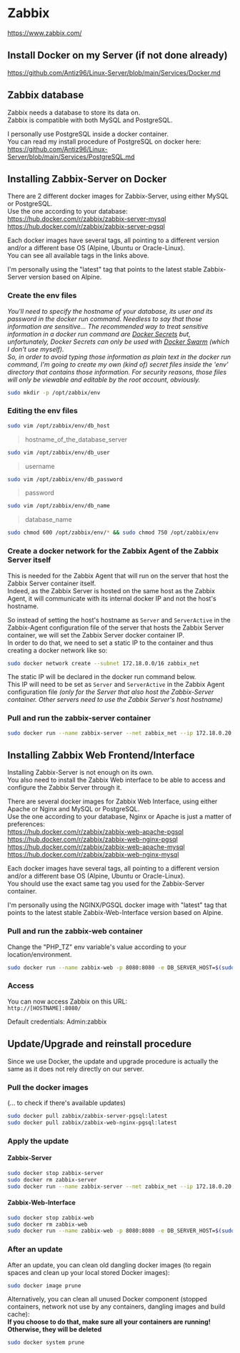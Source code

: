 # Zabbix

<https://www.zabbix.com/>

## Install Docker on my Server (if not done already)

<https://github.com/Antiz96/Linux-Server/blob/main/Services/Docker.md>

## Zabbix database

Zabbix needs a database to store its data on.  
Zabbix is compatible with both MySQL and PostgreSQL.

I personally use PostgreSQL inside a docker container.  
You can read my install procedure of PostgreSQL on docker here: <https://github.com/Antiz96/Linux-Server/blob/main/Services/PostgreSQL.md>

## Installing Zabbix-Server on Docker

There are 2 different docker images for Zabbix-Server, using either MySQL or PostgreSQL.  
Use the one according to your database:  
<https://hub.docker.com/r/zabbix/zabbix-server-mysql>  
<https://hub.docker.com/r/zabbix/zabbix-server-pgsql>

Each docker images have several tags, all pointing to a different version and/or a different base OS (Alpine, Ubuntu or Oracle-Linux).  
You can see all available tags in the links above.

I'm personally using the "latest" tag that points to the latest stable Zabbix-Server version based on Alpine.

### Create the env files

*You'll need to specify the hostname of your database, its user and its password in the docker run command. Needless to say that those information are sensitive... The recommended way to treat sensitive information in a docker run command are [Docker Secrets](https://docs.docker.com/engine/swarm/secrets/) but, unfortunately, Docker Secrets can only be used with [Docker Swarm](https://www.sumologic.com/glossary/docker-swarm/) (which I don't use myself).*  
*So, in order to avoid typing those information as plain text in the docker run command, I'm going to create my own (kind of) secret files inside the 'env' directory that contains those information. For security reasons, those files will only be viewable and editable by the root account, obviously.*

```bash
sudo mkdir -p /opt/zabbix/env
```

### Editing the env files

```bash
sudo vim /opt/zabbix/env/db_host
```

> hostname_of_the_database_server

```bash
sudo vim /opt/zabbix/env/db_user
```

> username

```bash
sudo vim /opt/zabbix/env/db_password
```

> password

```bash
sudo vim /opt/zabbix/env/db_name
```

> database_name

```bash
sudo chmod 600 /opt/zabbix/env/* && sudo chmod 750 /opt/zabbix/env
```

### Create a docker network for the Zabbix Agent of the Zabbix Server itself

This is needed for the Zabbix Agent that will run on the server that host the Zabbix Server container itself.  
Indeed, as the Zabbix Server is hosted on the same host as the Zabbix Agent, it will communicate with its internal docker IP and not the host's hostname.  

So instead of setting the host's hostname as `Server` and `ServerActive` in the Zabbix-Agent configuration file of the server that hosts the Zabbix Server container, we will set the Zabbix Server docker container IP.  
In order to do that, we need to set a static IP to the container and thus creating a docker network like so:

```bash
sudo docker network create --subnet 172.18.0.0/16 zabbix_net
```

The static IP will be declared in the docker run command below.  
This IP will need to be set as `Server` and `ServerActive` in the Zabbix Agent configuration file *(only for the Server that also host the Zabbix-Server container. Other servers need to use the Zabbix Server's host hostname)*

### Pull and run the zabbix-server container

```bash
sudo docker run --name zabbix-server --net zabbix_net --ip 172.18.0.20 -p 10051:10051 -e DB_SERVER_HOST=$(sudo cat /opt/zabbix/env/db_host) -e POSTGRES_USER=$(sudo cat /opt/zabbix/env/db_user) -e POSTGRES_PASSWORD=$(sudo cat /opt/zabbix/env/db_password) -e POSTGRES_DB=$(sudo cat /opt/zabbix/env/db_name) --restart=unless-stopped -d zabbix/zabbix-server-pgsql:latest
```

## Installing Zabbix Web Frontend/Interface

Installing Zabbix-Server is not enough on its own.  
You also need to install the Zabbix Web interface to be able to access and configure the Zabbix Server through it.

There are several docker images for Zabbix Web Interface, using either Apache or Nginx and MySQL or PostgreSQL.  
Use the one according to your database, Nginx or Apache is just a matter of preferences:  
<https://hub.docker.com/r/zabbix/zabbix-web-apache-pgsql>  
<https://hub.docker.com/r/zabbix/zabbix-web-nginx-pgsql>  
<https://hub.docker.com/r/zabbix/zabbix-web-apache-mysql>  
<https://hub.docker.com/r/zabbix/zabbix-web-nginx-mysql>

Each docker images have several tags, all pointing to a different version and/or a different base OS (Alpine, Ubuntu or Oracle-Linux).  
You should use the exact same tag you used for the Zabbix-Server container.

I'm personally using the NGINX/PGSQL docker image with "latest" tag that points to the latest stable Zabbix-Web-Interface version based on Alpine.

### Pull and run the zabbix-web container

Change the "PHP_TZ" env variable's value according to your location/environment.

```bash
sudo docker run --name zabbix-web -p 8080:8080 -e DB_SERVER_HOST=$(sudo cat /opt/zabbix/env/db_host) -e POSTGRES_USER=$(sudo cat /opt/zabbix/env/db_user) -e POSTGRES_PASSWORD=$(sudo cat /opt/zabbix/env/db_password) -e POSTGRES_DB=$(sudo cat /opt/zabbix/env/db_name) -e ZBX_SERVER_HOST=$(hostname) -e PHP_TZ="Europe/Paris" --restart=unless-stopped -d zabbix/zabbix-web-nginx-pgsql:latest
```

### Access

You can now access Zabbix on this URL:  
`http://[HOSTNAME]:8080/`

Default credentials: Admin:zabbix

## Update/Upgrade and reinstall procedure

Since we use Docker, the update and upgrade procedure is actually the same as it does not rely directly on our server.

### Pull the docker images

(... to check if there's available updates)

```bash
sudo docker pull zabbix/zabbix-server-pgsql:latest
sudo docker pull zabbix/zabbix-web-nginx-pgsql:latest
```

### Apply the update

#### Zabbix-Server

```bash
sudo docker stop zabbix-server
sudo docker rm zabbix-server
sudo docker run --name zabbix-server --net zabbix_net --ip 172.18.0.20 -p 10051:10051 -e DB_SERVER_HOST=$(sudo cat /opt/zabbix/env/db_host) -e POSTGRES_USER=$(sudo cat /opt/zabbix/env/db_user) -e POSTGRES_PASSWORD=$(sudo cat /opt/zabbix/env/db_password) -e POSTGRES_DB=$(sudo cat /opt/zabbix/env/db_name) --restart=unless-stopped -d zabbix/zabbix-server-pgsql:latest
```

#### Zabbix-Web-Interface

```bash
sudo docker stop zabbix-web
sudo docker rm zabbix-web
sudo docker run --name zabbix-web -p 8080:8080 -e DB_SERVER_HOST=$(sudo cat /opt/zabbix/env/db_host) -e POSTGRES_USER=$(sudo cat /opt/zabbix/env/db_user) -e POSTGRES_PASSWORD=$(sudo cat /opt/zabbix/env/db_password) -e POSTGRES_DB=$(sudo cat /opt/zabbix/env/db_name) -e ZBX_SERVER_HOST=$(hostname) -e PHP_TZ="Europe/Paris" --restart=unless-stopped -d zabbix/zabbix-web-nginx-pgsql:latest
```

### After an update

After an update, you can clean old dangling docker images (to regain spaces and clean up your local stored Docker images):

```bash
sudo docker image prune
```

Alternatively, you can clean all unused Docker component (stopped containers, network not use by any containers, dangling images and build cache):  
**If you choose to do that, make sure all your containers are running! Otherwise, they will be deleted**

```bash
sudo docker system prune
```
